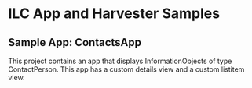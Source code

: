 # ILC App and Harvester Samples

## Sample App: ContactsApp

This project contains an app that displays InformationObjects of type ContactPerson.
This app has a custom details view and a custom listitem view.